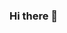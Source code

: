 ### Hi there 👋

<!--
**sindiazi/sindiazi** is a ✨ _special_ ✨ repository because its `README.md` (this file) appears on your GitHub profile.

Here are some ideas to get you started:

- 🔭 I’m currently working on ...A lot
- 🌱 I’m currently learning ...Reactive Programming
- 👯 I’m looking to collaborate on ...Everything Java
- 🤔 I’m looking for help with ...
- 📫 How to reach me: ...@sindiazi
- ⚡ Fun fact: ...I love Animal Crackers
-->
